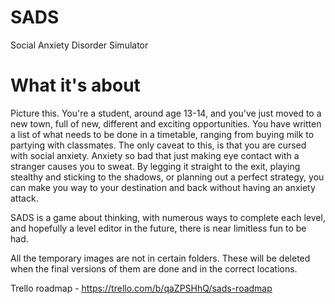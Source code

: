 # SADS
Social Anxiety Disorder Simulator

# What it's about
Picture this. You're a student, around age 13-14, and you've just moved to a new town, full of new, different and exciting opportunities. You have written a list of what needs to be done in a timetable, ranging from buying milk to partying with classmates. The only caveat to this, is that you are cursed with social anxiety. Anxiety so bad that just making eye contact with a stranger causes you to sweat. By legging it straight to the exit, playing stealthy and sticking to the shadows, or planning out a perfect strategy, you can make you way to your destination and back without having an anxiety attack.

SADS is a game about thinking, with numerous ways to complete each level, and hopefully a level editor in the future, there is near limitless fun to be had.

All the temporary images are not in certain folders. These will be deleted when the final versions of them are done and in the correct locations.

Trello roadmap - https://trello.com/b/qaZPSHhQ/sads-roadmap
